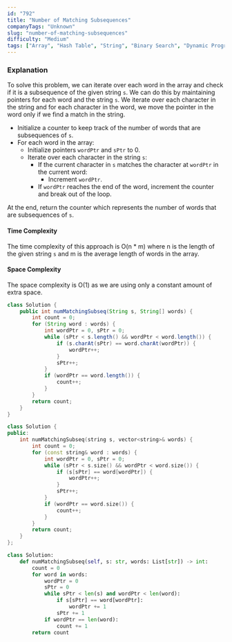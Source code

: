 ```yaml
---
id: "792"
title: "Number of Matching Subsequences"
companyTags: "Unknown"
slug: "number-of-matching-subsequences"
difficulty: "Medium"
tags: ["Array", "Hash Table", "String", "Binary Search", "Dynamic Programming", "Trie", "Sorting"]
---
```


### Explanation
To solve this problem, we can iterate over each word in the array and check if it is a subsequence of the given string `s`. We can do this by maintaining pointers for each word and the string `s`. We iterate over each character in the string and for each character in the word, we move the pointer in the word only if we find a match in the string.

- Initialize a counter to keep track of the number of words that are subsequences of `s`.
- For each word in the array:
  - Initialize pointers `wordPtr` and `sPtr` to 0.
  - Iterate over each character in the string `s`:
    - If the current character in `s` matches the character at `wordPtr` in the current word:
      - Increment `wordPtr`.
    - If `wordPtr` reaches the end of the word, increment the counter and break out of the loop.

At the end, return the counter which represents the number of words that are subsequences of `s`.

#### Time Complexity
The time complexity of this approach is O(n * m) where n is the length of the given string `s` and m is the average length of words in the array.

#### Space Complexity
The space complexity is O(1) as we are using only a constant amount of extra space.
```java
class Solution {
    public int numMatchingSubseq(String s, String[] words) {
        int count = 0;
        for (String word : words) {
            int wordPtr = 0, sPtr = 0;
            while (sPtr < s.length() && wordPtr < word.length()) {
                if (s.charAt(sPtr) == word.charAt(wordPtr)) {
                    wordPtr++;
                }
                sPtr++;
            }
            if (wordPtr == word.length()) {
                count++;
            }
        }
        return count;
    }
}
```

```cpp
class Solution {
public:
    int numMatchingSubseq(string s, vector<string>& words) {
        int count = 0;
        for (const string& word : words) {
            int wordPtr = 0, sPtr = 0;
            while (sPtr < s.size() && wordPtr < word.size()) {
                if (s[sPtr] == word[wordPtr]) {
                    wordPtr++;
                }
                sPtr++;
            }
            if (wordPtr == word.size()) {
                count++;
            }
        }
        return count;
    }
};
```

```python
class Solution:
    def numMatchingSubseq(self, s: str, words: List[str]) -> int:
        count = 0
        for word in words:
            wordPtr = 0
            sPtr = 0
            while sPtr < len(s) and wordPtr < len(word):
                if s[sPtr] == word[wordPtr]:
                    wordPtr += 1
                sPtr += 1
            if wordPtr == len(word):
                count += 1
        return count
```